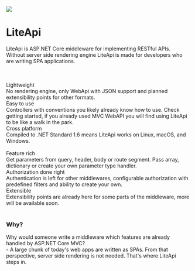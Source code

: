 ﻿---
Author: stanac
CreatedDate: 2017-03-30
Tags: home welcome initial
Title: none
RenderTitle: false
EditedBy: milan
EditedDate: 2017-04-06 
IsHtml: true
---


<div class='row'>
    <div class="col-md-3 col-md-offset-1 text-center">
        <img src='/content/imgs/logo-w.svg' />
    </div>
    <div class="col-md-5">
        <h1>LiteApi</h1>
        <p>
            LiteApi is ASP.NET Core middleware for implementing RESTful APIs.
            <br />
            Without server side rendering engine LiteApi is made for developers who are writing SPA applications.
        </p>
    </div>
</div>

<div class='row'>&nbsp;</div>
<div class='row'>&nbsp;</div>

<div class='row'>

<div class='col-md-4'>
<span class='sub'>Lightweight</span>
<br/>
No rendering engine, only WebApi with JSON support and planned extensibility points for other formats.
</div>

<div class='col-md-4'>
<span class='sub'>Easy to use</span>
<br/>
Controllers with conventions you likely already know how to use. Check getting started, if you already used MVC WebAPI you will find
using LiteApi to be like a walk in the park.
</div>

<div class='col-md-4'>
<span class='sub'>Cross platform</span>
<br/>
Compiled to .NET Standard 1.6 means LiteApi works on Linux, macOS, and Windows.
</div>

</div>

<div class='row'>&nbsp;</div>

<div class='row'>

<div class='col-md-4'>
<span class='sub'>Feature rich</span>
<br/>
Get parameters from query, header, body or route segment. Pass array, dictionary or create your own parameter type handler.
</div>

<div class='col-md-4'>
<span class='sub'>Authorization done right</span>
<br/>
Authentication is left for other middlewares, configurable authorization with predefined filters and ability to create your own.
</div>

<div class='col-md-4'>
<span class='sub'>Extensible</span>
<br/>
Extensibility points are already here for some parts of the middleware, more will be available soon.
</div>

</div>

<div class='row'>&nbsp;</div>

<div class='row'>
<div class='col-md-8 col-md-offset-2'>
<h3>Why?</h3>
Why would someone write a middleware which features are already handled by ASP.NET Core MVC? <br/>
- A large chunk of today's web apps are written as SPAs. From that perspective, server side rendering is not needed.
That's where LiteApi steps in.
</div>
</div>
